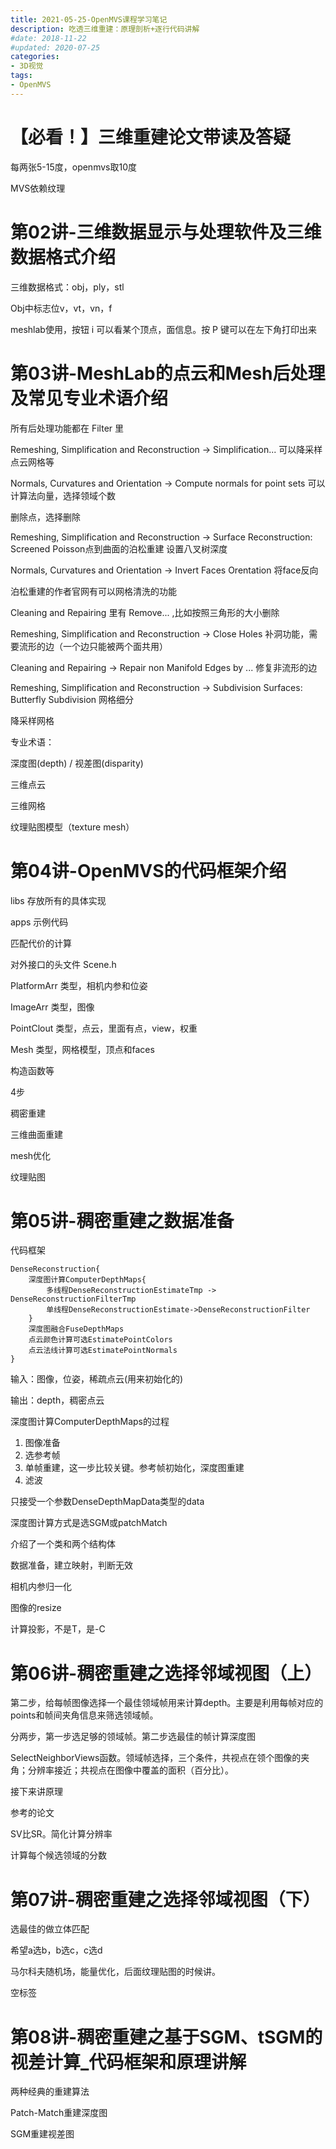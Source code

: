 ```yaml
---
title: 2021-05-25-OpenMVS课程学习笔记
description: 吃透三维重建：原理剖析+逐行代码讲解
#date: 2018-11-22 
#updated: 2020-07-25
categories:
- 3D视觉
tags:
- OpenMVS
---
```


# 【必看！】三维重建论文带读及答疑

每两张5-15度，openmvs取10度

MVS依赖纹理

# 第02讲-三维数据显示与处理软件及三维数据格式介绍

三维数据格式：obj，ply，stl

Obj中标志位v，vt，vn，f

meshlab使用，按钮 i 可以看某个顶点，面信息。按 P 键可以在左下角打印出来

# 第03讲-MeshLab的点云和Mesh后处理及常见专业术语介绍

所有后处理功能都在 Filter 里

Remeshing, Simplification and Reconstruction -> Simplification... 可以降采样点云网格等

Normals, Curvatures and Orientation -> Compute normals for point sets 可以计算法向量，选择领域个数

删除点，选择删除

Remeshing, Simplification and Reconstruction -> Surface Reconstruction: Screened Poisson点到曲面的泊松重建
设置八叉树深度

Normals, Curvatures and Orientation  -> Invert Faces Orentation 将face反向

泊松重建的作者官网有可以网格清洗的功能

Cleaning and Repairing 里有 Remove... ,比如按照三角形的大小删除

Remeshing, Simplification and Reconstruction -> Close Holes 补洞功能，需要流形的边（一个边只能被两个面共用）

Cleaning and Repairing -> Repair non Manifold Edges by ... 修复非流形的边

Remeshing, Simplification and Reconstruction -> Subdivision Surfaces: Butterfly Subdivision 网格细分

降采样网格



专业术语：

深度图(depth) / 视差图(disparity)

三维点云

三维网格

纹理贴图模型（texture mesh）

# 第04讲-OpenMVS的代码框架介绍

libs	存放所有的具体实现

apps	示例代码

匹配代价的计算



对外接口的头文件 Scene.h

PlatformArr 类型，相机内参和位姿

ImageArr 类型，图像

PointClout 类型，点云，里面有点，view，权重

Mesh 类型，网格模型，顶点和faces

构造函数等



4步

稠密重建

三维曲面重建

mesh优化

纹理贴图



# 第05讲-稠密重建之数据准备

代码框架

```
DenseReconstruction{
	深度图计算ComputerDepthMaps{
		多线程DenseReconstructionEstimateTmp -> DenseReconstructionFilterTmp
		单线程DenseReconstructionEstimate->DenseReconstructionFilter
	}
	深度图融合FuseDepthMaps
	点云颜色计算可选EstimatePointColors
	点云法线计算可选EstimatePointNormals
}
```

输入：图像，位姿，稀疏点云(用来初始化的)

输出：depth，稠密点云



深度图计算ComputerDepthMaps的过程

1. 图像准备
2. 选参考帧
3. 单帧重建，这一步比较关键。参考帧初始化，深度图重建
4. 滤波

只接受一个参数DenseDepthMapData类型的data

深度图计算方式是选SGM或patchMatch

介绍了一个类和两个结构体



数据准备，建立映射，判断无效

相机内参归一化

图像的resize

计算投影，不是T，是-C

# 第06讲-稠密重建之选择邻域视图（上）

第二步，给每帧图像选择一个最佳领域帧用来计算depth。主要是利用每帧对应的points和帧间夹角信息来筛选领域帧。

分两步，第一步选足够的领域帧。第二步选最佳的帧计算深度图

SelectNeighborViews函数。领域帧选择，三个条件，共视点在领个图像的夹角；分辨率接近；共视点在图像中覆盖的面积（百分比）。



接下来讲原理

参考的论文

SV比SR。简化计算分辨率

计算每个候选领域的分数

# 第07讲-稠密重建之选择邻域视图（下）

选最佳的做立体匹配

希望a选b，b选c，c选d

马尔科夫随机场，能量优化，后面纹理贴图的时候讲。

空标签

# 第08讲-稠密重建之基于SGM、tSGM的视差计算_代码框架和原理讲解

两种经典的重建算法

Patch-Match重建深度图

SGM重建视差图
